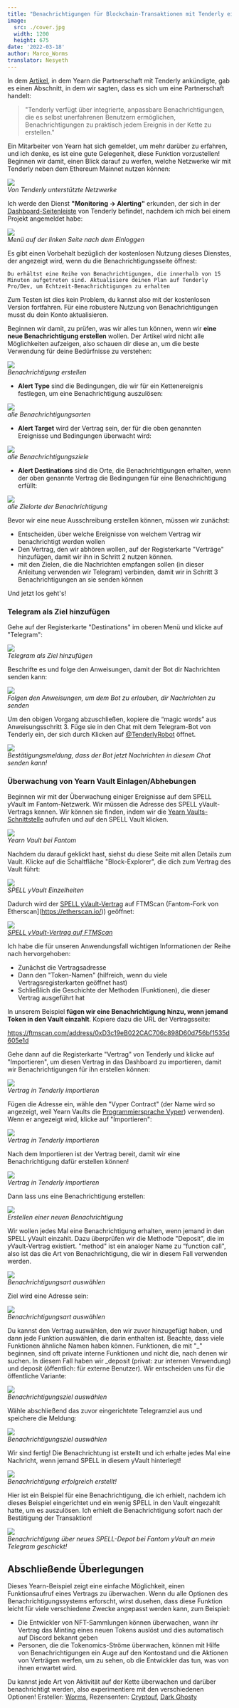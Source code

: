 ```yaml
---
title: "Benachrichtigungen für Blockchain-Transaktionen mit Tenderly einrichten"
image:
  src: ./cover.jpg
  width: 1200
  height: 675
date: '2022-03-18'
author: Marco_Worms
translator: Nesyeth
---
```


In dem [Artikel](https://medium.com/iearn/yearn-finance-partners-with-tenderly-to-supercharge-development-debugging-incident-analysis-6489260298a5), in dem Yearn die Partnerschaft mit Tenderly ankündigte, gab es einen Abschnitt, in dem wir sagten, dass es sich um eine Partnerschaft handelt:

> "Tenderly verfügt über integrierte, anpassbare Benachrichtigungen, die es selbst unerfahrenen Benutzern ermöglichen, Benachrichtigungen zu praktisch jedem Ereignis in der Kette zu erstellen."


Ein Mitarbeiter von Yearn hat sich gemeldet, um mehr darüber zu erfahren, und ich denke, es ist eine gute Gelegenheit, diese Funktion vorzustellen! Beginnen wir damit, einen Blick darauf zu werfen, welche Netzwerke wir mit Tenderly neben dem Ethereum Mainnet nutzen können:

![](./image1.jpg?w=909&h=441)\
*Von Tenderly unterstützte Netzwerke*

Ich werde den Dienst **"Monitoring -> Alerting"** erkunden, der sich in der [Dashboard-Seitenleiste](https://dashboard.tenderly.co/) von Tenderly befindet, nachdem ich mich bei einem Projekt angemeldet habe:

![](./image2.jpg?w=237&h=199)\
*Menü auf der linken Seite nach dem Einloggen*

Es gibt einen Vorbehalt bezüglich der kostenlosen Nutzung dieses Dienstes, der angezeigt wird, wenn du die Benachrichtigungsseite öffnest:

`Du erhältst eine Reihe von Benachrichtigungen, die innerhalb von 15 Minuten aufgetreten sind. Aktualisiere deinen Plan auf Tenderly Pro/Dev, um Echtzeit-Benachrichtigungen zu erhalten`

Zum Testen ist dies kein Problem, du kannst also mit der kostenlosen Version fortfahren. Für eine robustere Nutzung von Benachrichtigungen musst du dein Konto aktualisieren.

Beginnen wir damit, zu prüfen, was wir alles tun können, wenn wir **eine neue Benachrichtigung erstellen** wollen. Der Artikel wird nicht alle Möglichkeiten aufzeigen, also schauen dir diese an, um die beste Verwendung für deine Bedürfnisse zu verstehen:

![](./image3.jpg?w=1537&h=669)\
*Benachrichtigung erstellen*

- **Alert Type** sind die Bedingungen, die wir für ein Kettenereignis festlegen, um eine Benachrichtigung auszulösen:

![](./image4.jpg?w=1437&h=413)\
*alle Benachrichtigungsarten*

- **Alert Target** wird der Vertrag sein, der für die oben genannten Ereignisse und Bedingungen überwacht wird:

![](./image5.jpg?w=991&h=253)\
*alle Benachrichtigungsziele*

- **Alert Destinations** sind die Orte, die Benachrichtigungen erhalten, wenn der oben genannte Vertrag die Bedingungen für eine Benachrichtigung erfüllt:

![](./image6.jpg?w=937&h=195)\
*alle Zielorte der Benachrichtigung*

Bevor wir eine neue Ausschreibung erstellen können, müssen wir zunächst:

- Entscheiden, über welche Ereignisse von welchem Vertrag wir benachrichtigt werden wollen
- Den Vertrag, den wir abhören wollen, auf der Registerkarte "Verträge" hinzufügen, damit wir ihn in Schritt 2 nutzen können.
- mit den Zielen, die die Nachrichten empfangen sollen (in dieser Anleitung verwenden wir Telegram) verbinden, damit wir in Schritt 3 Benachrichtigungen an sie senden können

Und jetzt los geht's!

### Telegram als Ziel hinzufügen

Gehe auf der Registerkarte "Destinations" im oberen Menü und klicke auf "Telegram":

![](./image7.jpg?w=1364&h=617)\
*Telegram als Ziel hinzufügen*

Beschrifte es und folge den Anweisungen, damit der Bot dir Nachrichten senden kann:

![](./image8.jpg?w=591&h=475)\
*Folgen den Anweisungen, um dem Bot zu erlauben, dir Nachrichten zu senden*

Um den obigen Vorgang abzuschließen, kopiere die “magic words” aus Anweisungsschritt 3. Füge sie in den Chat mit dem Telegram-Bot von Tenderly ein, der sich durch Klicken auf [@TenderlyRobot](https://t.me/TenderlyRobot) öffnet.

![](./image9.jpg?w=772&h=235)\
*Bestätigungsmeldung, dass der Bot jetzt Nachrichten in diesem Chat senden kann!*

### Überwachung von Yearn Vault Einlagen/Abhebungen

Beginnen wir mit der Überwachung einiger Ereignisse auf dem SPELL yVault im Fantom-Netzwerk. Wir müssen die Adresse des SPELL yVault-Vertrags kennen. Wir können sie finden, indem wir die [Yearn Vaults-Schnittstelle](https://yearn.finance/#/vaults) aufrufen und auf den SPELL Vault klicken.

![](./image10.jpg?w=625&h=287)\
*Yearn Vault bei Fantom*

Nachdem du darauf geklickt hast, siehst du diese Seite mit allen Details zum Vault. Klicke auf die Schaltfläche "Block-Explorer", die dich zum Vertrag des Vault führt:

![](./image11.jpg?w=1157&h=757)\
*SPELL yVault Einzelheiten*

Dadurch wird der [SPELL yVault-Vertrag](https://ftmscan.com/address/0xD3c19eB022CAC706c898D60d756bf1535d605e1d) auf FTMScan (Fantom-Fork von Etherscan](https://etherscan.io/)) geöffnet:

![](./image12.jpg?w=1367&h=845)\
*[SPELL  yVault-Vertrag auf FTMScan](https://ftmscan.com/address/0xD3c19eB022CAC706c898D60d756bf1535d605e1d)*

Ich habe die für unseren Anwendungsfall wichtigen Informationen der Reihe nach hervorgehoben:
- Zunächst die Vertragsadresse
- Dann den "Token-Namen" (hilfreich, wenn du viele Vertragsregisterkarten geöffnet hast)
- Schließlich die Geschichte der Methoden (Funktionen), die dieser Vertrag ausgeführt hat

In unserem Beispiel **fügen wir eine Benachrichtigung hinzu, wenn jemand Token in den Vault einzahlt**. Kopiere dazu die URL der Vertragsseite:

https://ftmscan.com/address/0xD3c19eB022CAC706c898D60d756bf1535d605e1d

Gehe dann auf die Registerkarte "Vertrag" von Tenderly und klicke auf "Importieren", um diesen Vertrag in das Dashboard zu importieren, damit wir Benachrichtigungen für ihn erstellen können:

![](./image13.jpg?w=1399&h=681)\
*Vertrag in Tenderly importieren*

Fügen die Adresse ein, wähle den "Vyper Contract" (der Name wird so angezeigt, weil Yearn Vaults die [Programmiersprache Vyper](https://vyper.readthedocs.io/en/stable/index.html)) verwenden). Wenn er angezeigt wird, klicke auf "Importieren":

![](./image14.jpg?w=1155&h=909)\
*Vertrag in Tenderly importieren*

Nach dem Importieren ist der Vertrag bereit, damit wir eine Benachrichtigung dafür erstellen können!

![](./image15.jpg?w=865&h=467)\
*Vertrag in Tenderly importieren*

Dann lass uns eine Benachrichtigung erstellen:

![](./image16.jpg?w=1817&h=713)\
*Erstellen einer neuen Benachrichtigung*

Wir wollen jedes Mal eine Benachrichtigung erhalten, wenn jemand in den SPELL yVault einzahlt. Dazu überprüfen wir die Methode "Deposit", die im yVault-Vertrag existiert. "method" ist ein analoger Name zu “function call", also ist das die Art von Benachrichtigung, die wir in diesem Fall verwenden werden.

![](./image17.jpg?w=761&h=265)\
*Benachrichtigungsart auswählen*

Ziel wird eine Adresse sein:

![](./image18.jpg?w=759&h=245)\
*Benachrichtigungsart auswählen*

Du kannst den Vertrag auswählen, den wir zuvor hinzugefügt haben, und dann jede Funktion auswählen, die darin enthalten ist. Beachte, dass viele Funktionen ähnliche Namen haben können. Funktionen, die mit "_" beginnen, sind oft private interne Funktionen und nicht die, nach denen wir suchen.
In diesem Fall haben wir _deposit (privat: zur internen Verwendung) und deposit (öffentlich: für externe Benutzer). Wir entscheiden uns für die öffentliche Variante:

![](./image19.jpg?w=1319&h=679)\
*Benachrichtigungsziel auswählen*

Wähle abschließend das zuvor eingerichtete Telegramziel aus und speichere die Meldung:

![](./image20.jpg?w=1325&h=909)\
*Benachrichtigungsziel auswählen*

Wir sind fertig! Die Benachrichtung ist erstellt und ich erhalte jedes Mal eine Nachricht, wenn jemand SPELL in diesem yVault hinterlegt!

![](./image21.jpg?w=1521&h=739)\
*Benachrichtigung erfolgreich erstellt!*

Hier ist ein Beispiel für eine Benachrichtigung, die ich erhielt, nachdem ich dieses Beispiel eingerichtet und ein wenig SPELL in den Vault eingezahlt hatte, um es auszulösen. Ich erhielt die Benachrichtigung sofort nach der Bestätigung der Transaktion!

![](./image22.jpg?w=495&h=579)\
*Benachrichtigung über neues SPELL-Depot bei Fantom yVault an mein Telegram geschickt!*

## Abschließende Überlegungen

Dieses Yearn-Beispiel zeigt eine einfache Möglichkeit, einen Funktionsaufruf eines Vertrags zu überwachen. Wenn du alle Optionen des Benachrichtigungssystems erforscht, wirst dusehen, dass diese Funktion leicht für viele verschiedene Zwecke angepasst werden kann, zum Beispiel:

- Die Entwickler von NFT-Sammlungen können überwachen, wann ihr Vertrag das Minting eines neuen Tokens auslöst und dies automatisch auf Discord bekannt geben
- Personen, die die Tokenomics-Ströme überwachen, können mit Hilfe von Benachrichtigungen ein Auge auf den Kontostand und die Aktionen von Verträgen werfen, um zu sehen, ob die Entwickler das tun, was von ihnen erwartet wird.

Du kannst jede Art von Aktivität auf der Kette überwachen und darüber benachrichtigt werden, also experimentiere mit den verschiedenen Optionen!
Ersteller: [Worms](https://twitter.com/MarcoWorms), Rezensenten: [Cryptouf](https://twitter.com/cryptouf), [Dark Ghosty](https://github.com/DarkGhost7)
